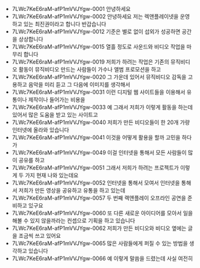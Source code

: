 - 7LWc7KeE6raM-afP1mVVJYgw-0001 안녕하세요
- 7LWc7KeE6raM-afP1mVVJYgw-0002 안녕하세요 저는 렉앤플레이넷을 운영하고 있는 최진권이라고 합니다 반갑습니다
- 7LWc7KeE6raM-afP1mVVJYgw-0012 기준은 별로 없이 섭외가 성공하면 공간을 상상합니다
- 7LWc7KeE6raM-afP1mVVJYgw-0015 열흘 정도로 사운드와 비디오 작업을 마무리 합니다
- 7LWc7KeE6raM-afP1mVVJYgw-0019 저희가 하려는 작업은 기존의 뮤직비디오 활동이 뮤직비디오 만드는 사람들이 가수나 앨범 프로모션을 하고
- 7LWc7KeE6raM-afP1mVVJYgw-0020 그 가운데 있어서 뮤직비디오 감독을 고용하고 음악을 미리 듣고 그 다음에 이미지를 생각해서
- 7LWc7KeE6raM-afP1mVVJYgw-0031 이런 디지털 웹 사이트들을 이용해서 유통이나 제작이나 들어가는 비용을
- 7LWc7KeE6raM-afP1mVVJYgw-0033 예 그래서 저희가 이렇게 활동을 하는데 있어서 많은 도움을 받고 있는 사이트고
- 7LWc7KeE6raM-afP1mVVJYgw-0040 저희가 만든 비디오들이 한 20개 가량 인터넷에 올라와 있습니다
- 7LWc7KeE6raM-afP1mVVJYgw-0041 이것을 어떻게 활용을 할까 고민을 하다가
- 7LWc7KeE6raM-afP1mVVJYgw-0049 이걸 인터넷을 통해서 모든 사람들이 많이 공유를 하고
- 7LWc7KeE6raM-afP1mVVJYgw-0051 그래서 저희가 하려는 프로젝트가 이렇게 두 가지 현재 나와 있는데요
- 7LWc7KeE6raM-afP1mVVJYgw-0052 인터넷을 통해서 모여서 인터넷을 통해서 저희가 만든 영상을 공유하고 유통을 하고 있는데
- 7LWc7KeE6raM-afP1mVVJYgw-0057 두 번째 랙앤플레이 오프라인 공연을 준비하고 있구요
- 7LWc7KeE6raM-afP1mVVJYgw-0060 또 다른 새로운 아이디어를 모아서 일을 해볼 수 있지 않을까라는 컨셉으로 기획을 하고 있습니다
- 7LWc7KeE6raM-afP1mVVJYgw-0062 저희가 만든 비디오와 비디오 옆에는 글을 조금씩 쓰고 있어요
- 7LWc7KeE6raM-afP1mVVJYgw-0065 많은 사람들에게 퍼질 수 있는 방법을 생각하고 있습니다
- 7LWc7KeE6raM-afP1mVVJYgw-0066 예 이렇게 말씀을 드렸는데 사실 여전히

